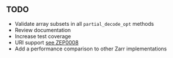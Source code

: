 ## TODO
- Validate array subsets in all `partial_decode_opt` methods
- Review documentation
- Increase test coverage
- URI support [see ZEP0008](https://github.com/zarr-developers/zeps/pull/48)
- Add a performance comparison to other Zarr implementations

